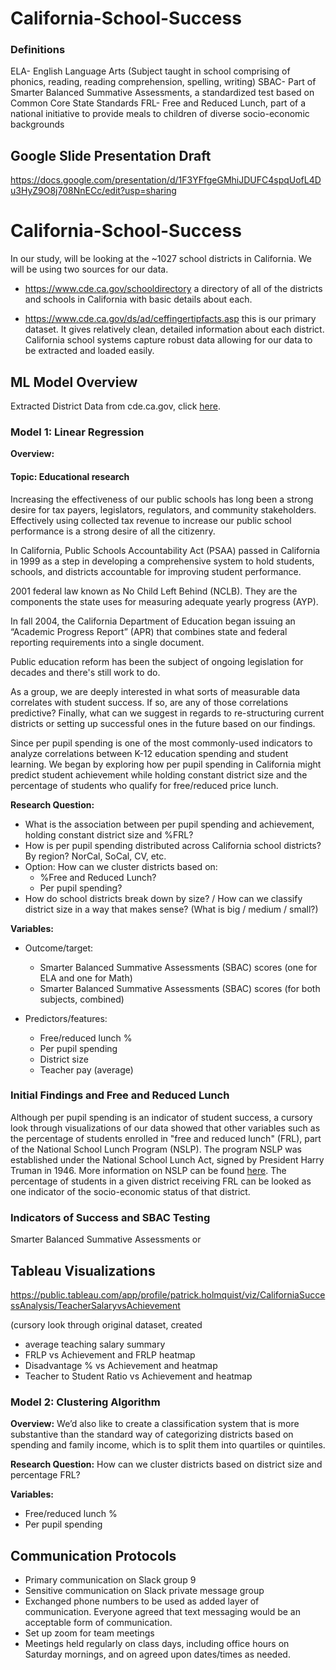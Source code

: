 # California-School-Success

### Definitions
ELA- English Language Arts (Subject taught in school comprising of phonics, reading, reading comprehension, spelling, writing)
SBAC- Part of Smarter Balanced Summative Assessments, a standardized test based on Common Core State Standards
FRL- Free and Reduced Lunch, part of a national initiative to provide meals to children of diverse socio-economic backgrounds


## Google Slide Presentation Draft

https://docs.google.com/presentation/d/1F3YFfgeGMhiJDUFC4spqUofL4Du3HyZ9O8j708NnECc/edit?usp=sharing
# California-School-Success

In our study, will be looking at the ~1027 school districts in California. We will be using two sources for our data.

* <https://www.cde.ca.gov/schooldirectory> a directory of all of the districts and schools in California with basic details about each.
  
* <https://www.cde.ca.gov/ds/ad/ceffingertipfacts.asp> this is our primary dataset. It gives relatively clean, detailed information about each district. California school systems capture robust data allowing for our data to be extracted and loaded easily.

## ML Model Overview

Extracted District Data from cde.ca.gov, click [here](https://docs.google.com/spreadsheets/d/1L-_kRhlbA8bhKE99NOrL8IEGfn16WN_a/edit#gid=1976575567).

### Model 1: Linear Regression

**Overview:**

#### Topic: Educational research

Increasing the effectiveness of our public schools has long been a strong desire for tax payers, legislators, regulators, and community stakeholders. Effectively using collected tax revenue to increase our public school performance is a strong desire of all the citizenry.

In California, Public Schools Accountability Act (PSAA) passed in California in 1999 as a step in developing a comprehensive system to hold students, schools, and districts accountable for improving student performance. 

 2001 federal law known as No Child Left Behind (NCLB). They are the components the state uses for measuring adequate yearly progress (AYP).

In fall 2004, the California Department of Education began issuing an “Academic Progress Report” (APR) that combines state and federal reporting requirements into a single document.

Public education reform has been the subject of ongoing legislation for decades and there's still work to do. 

As a group, we are deeply interested in what sorts of measurable data correlates with student success. If so, are any of those correlations predictive? Finally, what can we suggest in regards to re-structuring current districts or setting up successful ones in the future based on our findings.

Since per pupil spending is one of the most commonly-used indicators to analyze correlations between K-12 education spending and student learning. We began by exploring how per pupil spending in California might predict student achievement while holding constant district size and the percentage of students who qualify for free/reduced price lunch.

**Research Question:**

- What is the association between per pupil spending and achievement, holding constant district size and %FRL?
- How is per pupil spending distributed across California school districts? By region? NorCal, SoCal, CV, etc.
- Option: How can we cluster districts based on:
  - %Free and Reduced Lunch?
  - Per pupil spending?
- How do school districts break down by size? / How can we classify district size in a way that makes sense? (What is big / medium / small?)

**Variables:**

- Outcome/target:

  - Smarter Balanced Summative Assessments (SBAC) scores (one for ELA and one for Math)
  - Smarter Balanced Summative Assessments (SBAC) scores (for both subjects, combined)

- Predictors/features:
  - Free/reduced lunch %
  - Per pupil spending
  - District size
  - Teacher pay (average)

### Initial Findings and Free and Reduced Lunch

Although per pupil spending is an indicator of student success, a cursory look through visualizations of our data showed that other variables such as the percentage of students enrolled in "free and reduced lunch" (FRL), part of the National School Lunch Program (NSLP). The program NSLP was established under the National School Lunch Act, signed by President Harry Truman in 1946. More information on NSLP can be found [here](https://fns-prod.azureedge.net/sites/default/files/resource-files/NSLPFactSheet.pdf). The percentage of students in a given district receiving FRL can be looked as one indicator of the socio-economic status of that district.

### Indicators of Success and SBAC Testing

Smarter Balanced Summative Assessments or 

## Tableau Visualizations

https://public.tableau.com/app/profile/patrick.holmquist/viz/CaliforniaSuccessAnalysis/TeacherSalaryvsAchievement

(cursory look through original dataset, created 
* average teaching salary summary
* FRLP vs Achievement and FRLP heatmap
* Disadvantage % vs Achievement and heatmap
* Teacher to Student Ratio vs Achievement and heatmap

### Model 2: Clustering Algorithm

**Overview:**
We’d also like to create a classification system that is more substantive than the standard way of categorizing districts based on spending and family income, which is to split them into quartiles or quintiles.

**Research Question:**
How can we cluster districts based on district size and percentage FRL?

**Variables:**

- Free/reduced lunch %
- Per pupil spending

## Communication Protocols

- Primary communication on Slack group 9
- Sensitive communication on Slack private message group
- Exchanged phone numbers to be used as added layer of communication. Everyone agreed that text messaging would be an acceptable form of communication.
- Set up zoom for team meetings
- Meetings held regularly on class days, including office hours on Saturday mornings, and on agreed upon dates/times as needed.
